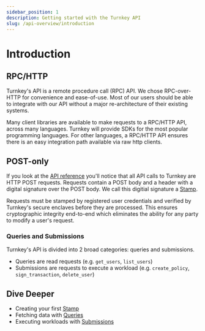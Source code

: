 ```yaml
---
sidebar_position: 1
description: Getting started with the Turnkey API
slug: /api-overview/introduction
---
```


# Introduction

## RPC/HTTP

Turnkey's API is a remote procedure call (RPC) API. We chose RPC-over-HTTP for convenience and ease-of-use. Most of our users should be able to integrate with our API without a major re-architecture of their existing systems.

Many client libraries are available to make requests to a RPC/HTTP API, across many languages. Turnkey will provide SDKs for the most popular programming languages. For other languages, a RPC/HTTP API ensures there is an easy integration path available via raw http clients.

## POST-only

If you look at the [API reference](/api) you'll notice that all API calls to Turnkey are HTTP POST requests. Requests contain a POST body and a header with a digital signature over the POST body. We call this digitial signature a [Stamp](./stamps.md).

Requests must be stamped by registered user credentials and verified by Turnkey's secure enclaves before they are processed. This ensures cryptographic integrity end-to-end which eliminates the ability for any party to modify a user's request.

### Queries and Submissions

Turnkey's API is divided into 2 broad categories: queries and submissions.

- Queries are read requests (e.g. `get_users`, `list_users`)
- Submissions are requests to execute a workload (e.g. `create_policy`, `sign_transaction`, `delete_user`)

## Dive Deeper

- Creating your first [Stamp](./stamps.md)
- Fetching data with [Queries](./queries.md)
- Executing workloads with [Submissions](./submissions.md)
